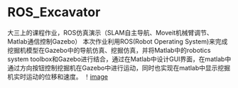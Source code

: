 # ROS_Excavator
大三上的课程作业，ROS仿真演示（SLAM自主导航、Moveit机械臂调节、Matlab通信控制Gazebo）
本次作业利用ROS(Robot Operating System)来完成挖掘机模型在Gazebo中的导航仿真、挖掘仿真，并将Matlab中的robotics system toolbox和Gazebo进行结合，通过在Matlab中设计GUI界面，在matlab中通过方向按钮控制挖掘机在Gazebo中进行运动，同时也实现在matlab中显示挖掘机实时运动的位移和速度。
！[image](https://github.com/WDWSD/ROS_Excavator/blob/main/view.png?raw=true)
